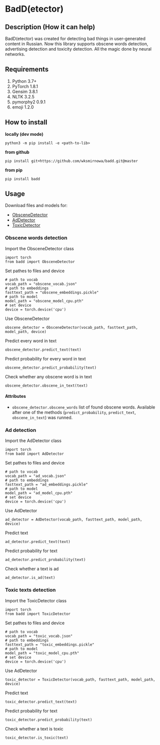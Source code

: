# BadD(etector)

## Description (How it can help)

BadD(etector) was created for detecting bad things in user-generated content in Russian.
Now this library supports obscene words detection, advertising detection and toxicity detection. 
All the magic done by neural networks.

## Requirements
1. Python 3.7+
1. PyTorch 1.8.1
1. Gensim 3.8.1
1. NLTK 3.2.5
1. pymorphy2 0.9.1
1. emoji 1.2.0

## How to install

**locally (dev mode)**
```shell
python3 -m pip install -e <path-to-lib>
```

**from github**
```shell
pip install git+https://github.com/wksmirnowa/badd.git@master
```

**from pip**
```shell
pip install badd
```

## Usage

Download files and models for:

* [ObsceneDetector](https://drive.google.com/file/d/1Q2rVfRHFKMV97Fa7n-Ll0NPcZoZeD09m/view?usp=sharing)
* [AdDetector](https://drive.google.com/file/d/1EvbLwT7r66wAI29wDBQrMFSc00qXGYXy/view?usp=sharing)
* [ToxicDetector](https://drive.google.com/file/d/1IHHdnCycu8OKrHMqVp-xXNJmNZyErMll/view?usp=sharing)


### Obscene words detection

Import the ObsceneDetector class

```python3
import torch
from badd import ObsceneDetector
```

Set pathes to files and device

```python3
# path to vocab
vocab_path = "obscene_vocab.json"
# path to embeddings
fasttext_path = "obscene_embeddings.pickle"
# path to model 
model_path = "obscene_model_cpu.pth"
# set device
device = torch.device('cpu')
```

Use ObsceneDetector

```python3
obscene_detector = ObsceneDetector(vocab_path, fasttext_path, model_path, device)
```

Predict every word in text

```python3
obscene_detector.predict_text(text)
```

Predict probability for every word in text

```python3
obscene_detector.predict_probability(text)
```

Check whether any obscene word is in text

```python3
obscene_detector.obscene_in_text(text)
```

#### Attributes

* ```obscene_detector.obscene_words``` list of found obscene words. Available after one of the methods 
(```predict_probability```, ```predict_text```, ```obscene_in_text```) was runned.

### Ad detection

Import the AdDetector class

```python3
import torch
from badd import AdDetector
```

Set pathes to files and device

```python3
# path to vocab
vocab_path = "ad_vocab.json"
# path to embeddings
fasttext_path = "ad_embeddings.pickle"
# path to model 
model_path = "ad_model_cpu.pth"
# set device
device = torch.device('cpu')
```

Use AdDetector

```python3
ad_detector = AdDetector(vocab_path, fasttext_path, model_path, device)
```

Predict text

```python3
ad_detector.predict_text(text)
```

Predict probability for text

```python3
ad_detector.predict_probability(text)
```

Check whether a text is ad

```python3
ad_detector.is_ad(text)
```

### Toxic texts detection

Import the ToxicDetector class

```python3
import torch
from badd import ToxicDetector
```

Set pathes to files and device

```python3
# path to vocab
vocab_path = "toxic_vocab.json"
# path to embeddings
fasttext_path = "toxic_embeddings.pickle"
# path to model 
model_path = "toxic_model_cpu.pth"
# set device
device = torch.device('cpu')
```

Use AdDetector

```python3
toxic_detector = ToxicDetector(vocab_path, fasttext_path, model_path, device)
```

Predict text

```python3
toxic_detector.predict_text(text)
```

Predict probability for text

```python3
toxic_detector.predict_probability(text)
```

Check whether a text is toxic

```python3
toxic_detector.is_toxic(text)
```
